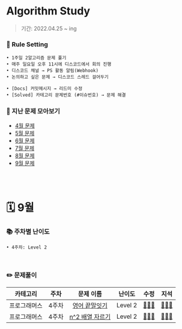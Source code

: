 # Algorithm Study
> 기간: 2022.04.25 ~ ing  

### 📌 Rule Setting
    • 1주일 2알고리즘 문제 풀기
    • 매주 일요일 오후 11시에 디스코드에서 회의 진행
    • 디스코드 채널 → PS 활동 알림(Webhook)
    • 논의하고 싶은 문제 → 디스코드 스레드 걸어두기

```
• [Docs] 커밋메시지 → 리드미 수정
• [Solved] 카테고리 문제번호 (#이슈번호) → 문제 해결 
```

### 👀 지난 문제 모아보기
- [4월 문제](모아보기/4월문제.md)
- [5월 문제](모아보기/5월문제.md)
- [6월 문제](모아보기/6월문제.md)
- [7월 문제](모아보기/7월문제.md)
- [8월 문제](모아보기/8월문제.md)
- [9월 문제](모아보기/9월문제.md)

</br></br>

# 🗓 9월
### 📚 주차별 난이도
    • 4주차: Level 2
</br>

### ✏️ 문제풀이
| 카테고리 | 주차 | 문제 이름 | 난이도 | 수정 | 지석 |  
| :----------: | :----------: | :----------: | :----------: | :----------: | :----------: | 
| 프로그래머스 | 4주차 | [영어 끝말잇기](https://school.programmers.co.kr/learn/courses/30/lessons/12981) | Level 2 | [🙆🏻‍♀️](수정/Implementation/Programmers12981.md) | [🙆🏻‍♂️](지석/Implementation/Programmers12981.md) |
| 프로그래머스 | 4주차 | [n^2 배열 자르기](https://school.programmers.co.kr/learn/courses/30/lessons/87390) | Level 2 | [🙆🏻‍♀️](수정/Dynamic-Programming/Programmers87390.md) | [🙆🏻‍♂️](지석/Dynamic-Programming/Programmers87390.md) |
